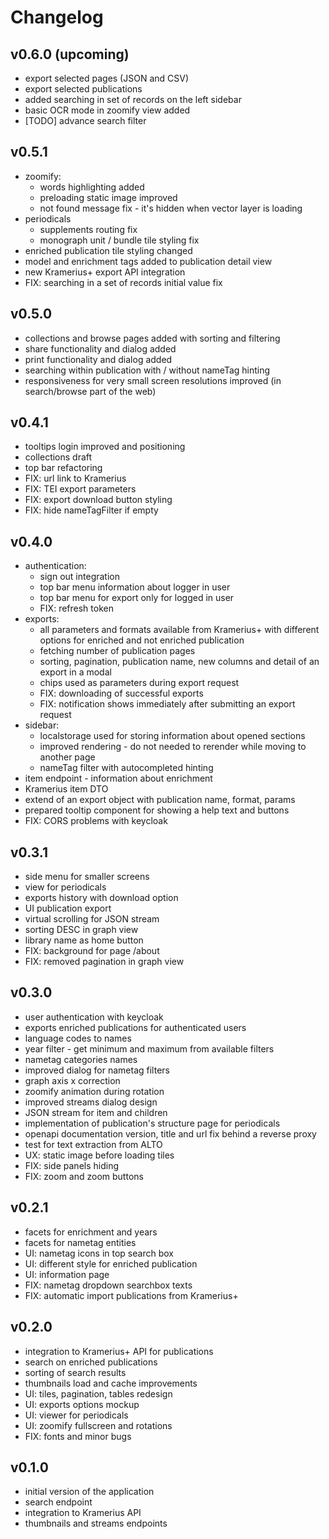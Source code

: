 # Changelog

## v0.6.0 (upcoming)

- export selected pages (JSON and CSV)
- export selected publications
- added searching in set of records on the left sidebar
- basic OCR mode in zoomify view added
- [TODO] advance search filter

## v0.5.1

- zoomify:
  - words highlighting added
  - preloading static image improved
  - not found message fix - it's hidden when vector layer is loading
- periodicals
  - supplements routing  fix
  - monograph unit / bundle tile styling fix
- enriched publication tile styling changed
- model and enrichment tags added to publication detail view
- new Kramerius+ export API integration
- FIX: searching in a set of records initial value fix

## v0.5.0

- collections and browse pages added with sorting and filtering
- share functionality and dialog added
- print functionality and dialog added
- searching within publication with / without nameTag hinting
- responsiveness for very small screen resolutions improved (in search/browse part of the web)

## v0.4.1

- tooltips login improved and positioning
- collections draft
- top bar refactoring
- FIX: url link to Kramerius
- FIX: TEI export parameters
- FIX: export download button styling
- FIX: hide nameTagFilter if empty

## v0.4.0

- authentication:
  - sign out integration
  - top bar menu information about logger in user
  - top bar menu for export only for logged in user
  - FIX: refresh token
- exports:
  - all parameters and formats available from Kramerius+ with different options for enriched and not enriched publication
  - fetching number of publication pages
  - sorting, pagination, publication name, new columns and detail of an export in a modal
  - chips used as parameters during export request
  - FIX: downloading of successful exports
  - FIX: notification shows immediately after submitting an export request
- sidebar:
  - localstorage used for storing information about opened sections
  - improved rendering - do not needed to rerender while moving to another page
  - nameTag filter with autocompleted hinting
- item endpoint - information about enrichment
- Kramerius item DTO
- extend of an export object with publication name, format, params
- prepared tooltip component for showing a help text and buttons
- FIX: CORS problems with keycloak

## v0.3.1

- side menu for smaller screens
- view for periodicals
- exports history with download option
- UI publication export
- virtual scrolling for JSON stream
- sorting DESC in graph view
- library name as home button
- FIX: background for page /about
- FIX: removed pagination in graph view

## v0.3.0

- user authentication with keycloak
- exports enriched publications for authenticated users
- language codes to names
- year filter - get minimum and maximum from available filters
- nametag categories names
- improved dialog for nametag filters
- graph axis x correction
- zoomify animation during rotation
- improved streams dialog design
- JSON stream for item and children
- implementation of publication's structure page for periodicals
- openapi documentation version, title and url fix behind a reverse proxy
- test for text extraction from ALTO
- UX: static image before loading tiles
- FIX: side panels hiding
- FIX: zoom and zoom buttons

## v0.2.1

- facets for enrichment and years
- facets for nametag entities
- UI: nametag icons in top search box
- UI: different style for enriched publication
- UI: information page
- FIX: nametag dropdown searchbox texts
- FIX: automatic import publications from Kramerius+

## v0.2.0

- integration to Kramerius+ API for publications
- search on enriched publications
- sorting of search results
- thumbnails load and cache improvements
- UI: tiles, pagination, tables redesign
- UI: exports options mockup
- UI: viewer for periodicals
- UI: zoomify fullscreen and rotations
- FIX: fonts and minor bugs

## v0.1.0

- initial version of the application
- search endpoint
- integration to Kramerius API
- thumbnails and streams endpoints

